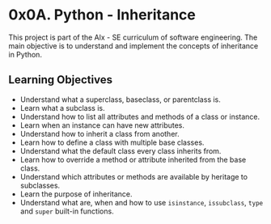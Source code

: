 0x0A. Python - Inheritance
==========================

This project is part of the Alx - SE curriculum of software engineering. The main objective is to understand and implement the concepts of inheritance in Python.

Learning Objectives
-------------------

- Understand what a superclass, baseclass, or parentclass is.
- Learn what a subclass is.
- Understand how to list all attributes and methods of a class or instance.
- Learn when an instance can have new attributes.
- Understand how to inherit a class from another.
- Learn how to define a class with multiple base classes.
- Understand what the default class every class inherits from.
- Learn how to override a method or attribute inherited from the base class.
- Understand which attributes or methods are available by heritage to subclasses.
- Learn the purpose of inheritance.
- Understand what are, when and how to use `isinstance`, `issubclass`, `type` and `super` built-in functions.
